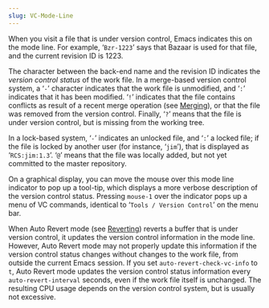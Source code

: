 ```yaml
---
slug: VC-Mode-Line
---
```


When you visit a file that is under version control, Emacs indicates this on the mode line. For example, ‘`Bzr-1223`’ says that Bazaar is used for that file, and the current revision ID is 1223.

The character between the back-end name and the revision ID indicates the *version control status* of the work file. In a merge-based version control system, a ‘`-`’ character indicates that the work file is unmodified, and ‘`:`’ indicates that it has been modified. ‘`!`’ indicates that the file contains conflicts as result of a recent merge operation (see [Merging](Merging)), or that the file was removed from the version control. Finally, ‘`?`’ means that the file is under version control, but is missing from the working tree.

In a lock-based system, ‘`-`’ indicates an unlocked file, and ‘`:`’ a locked file; if the file is locked by another user (for instance, ‘`jim`’), that is displayed as ‘`RCS:jim:1.3`’. ‘`@`’ means that the file was locally added, but not yet committed to the master repository.

On a graphical display, you can move the mouse over this mode line indicator to pop up a tool-tip, which displays a more verbose description of the version control status. Pressing `mouse-1` over the indicator pops up a menu of VC commands, identical to ‘`Tools / Version Control`’ on the menu bar.

When Auto Revert mode (see [Reverting](Reverting)) reverts a buffer that is under version control, it updates the version control information in the mode line. However, Auto Revert mode may not properly update this information if the version control status changes without changes to the work file, from outside the current Emacs session. If you set `auto-revert-check-vc-info` to `t`, Auto Revert mode updates the version control status information every `auto-revert-interval` seconds, even if the work file itself is unchanged. The resulting CPU usage depends on the version control system, but is usually not excessive.
